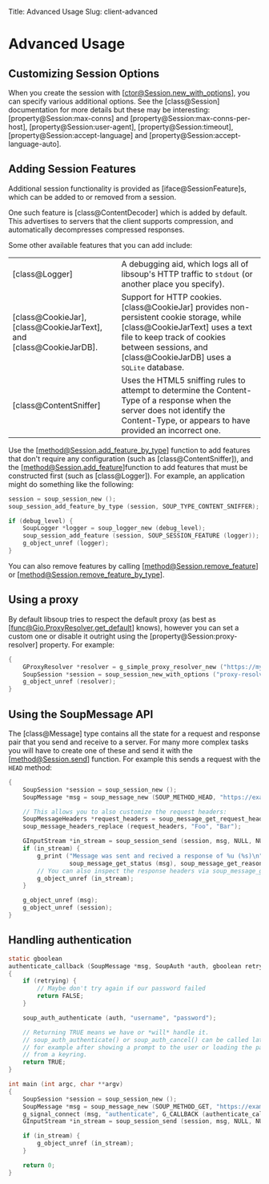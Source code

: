 Title: Advanced Usage
Slug: client-advanced

# Advanced Usage

## Customizing Session Options

When you create the session with [ctor@Session.new_with_options], you can
specify various additional options. See the [class@Session] documentation for
more details but these may be interesting: [property@Session:max-conns] and
[property@Session:max-conns-per-host], [property@Session:user-agent],
[property@Session:timeout], [property@Session:accept-language] and
[property@Session:accept-language-auto].

## Adding Session Features

Additional session functionality is provided as [iface@SessionFeature]s, which
can be added to or removed from a session.

One such feature is [class@ContentDecoder] which is added by default. This
advertises to servers that the client supports compression, and automatically
decompresses compressed responses.

Some other available features that you can add include:

<table>
    <tr>
        <td>[class@Logger]</td>
        <td>
        A debugging aid, which logs all of libsoup's HTTP traffic
        to <code>stdout</code> (or another place you specify).
        </td>
    </tr>
    <tr>
    <td>
        [class@CookieJar], [class@CookieJarText],
        and [class@CookieJarDB].
    </td>
    <td>
        Support for HTTP cookies. [class@CookieJar]
        provides non-persistent cookie storage, while
        [class@CookieJarText] uses a text file to keep
        track of cookies between sessions, and
        [class@CookieJarDB] uses a
        <tt>SQLite</tt> database.
    </td>
    </tr>
    <tr>
    <td>[class@ContentSniffer]</td>
    <td>
        Uses the HTML5 sniffing rules to attempt to
        determine the Content-Type of a response when the
        server does not identify the Content-Type, or appears to
        have provided an incorrect one. 
    </td>
    </tr>
</table>

Use the [method@Session.add_feature_by_type] function to add features that don't
require any configuration (such as [class@ContentSniffer]), and the
[method@Session.add_feature]function to add features that must be constructed
first (such as [class@Logger]). For example, an application might do something
like the following:

```c
session = soup_session_new ();
soup_session_add_feature_by_type (session, SOUP_TYPE_CONTENT_SNIFFER);

if (debug_level) {
    SoupLogger *logger = soup_logger_new (debug_level);
    soup_session_add_feature (session, SOUP_SESSION_FEATURE (logger));
    g_object_unref (logger);
}
```

You can also remove features by calling [method@Session.remove_feature] or
[method@Session.remove_feature_by_type].
    
## Using a proxy

By default libsoup tries to respect the default proxy (as best as
[func@Gio.ProxyResolver.get_default] knows), however you can set a custom one or
disable it outright using the [property@Session:proxy-resolver] property. For
example:

```c
{
    GProxyResolver *resolver = g_simple_proxy_resolver_new ("https://my-proxy-example.org", NULL);
    SoupSession *session = soup_session_new_with_options ("proxy-resolver", resolver, NULL);
    g_object_unref (resolver);
}
```

## Using the SoupMessage API

The [class@Message] type contains all the state for a request and response pair
that you send and receive to a server. For many more complex tasks you will have
to create one of these and send it with the [method@Session.send] function. For
example this sends a request with the `HEAD` method:
    
```c
{
    SoupSession *session = soup_session_new ();
    SoupMessage *msg = soup_message_new (SOUP_METHOD_HEAD, "https://example.org");

    // This allows you to also customize the request headers:
    SoupMessageHeaders *request_headers = soup_message_get_request_headers (msg);
    soup_message_headers_replace (request_headers, "Foo", "Bar");

    GInputStream *in_stream = soup_session_send (session, msg, NULL, NULL);
    if (in_stream) {
        g_print ("Message was sent and recived a response of %u (%s)\n",
                 soup_message_get_status (msg), soup_message_get_reason_phrase (msg));
        // You can also inspect the response headers via soup_message_get_response_headers();
        g_object_unref (in_stream);
    }

    g_object_unref (msg);
    g_object_unref (session);
}
```

## Handling authentication

```c
static gboolean
authenticate_callback (SoupMessage *msg, SoupAuth *auth, gboolean retrying, gpointer user_data)
{
    if (retrying) {
        // Maybe don't try again if our password failed
        return FALSE;
    }

    soup_auth_authenticate (auth, "username", "password");

    // Returning TRUE means we have or *will* handle it.
    // soup_auth_authenticate() or soup_auth_cancel() can be called later
    // for example after showing a prompt to the user or loading the password
    // from a keyring.
    return TRUE;
}

int main (int argc, char **argv)
{
    SoupSession *session = soup_session_new ();
    SoupMessage *msg = soup_message_new (SOUP_METHOD_GET, "https://example.org");
    g_signal_connect (msg, "authenticate", G_CALLBACK (authenticate_callback), NULL);
    GInputStream *in_stream = soup_session_send (session, msg, NULL, NULL);

    if (in_stream) {
        g_object_unref (in_stream);
    }

    return 0;
}
```
